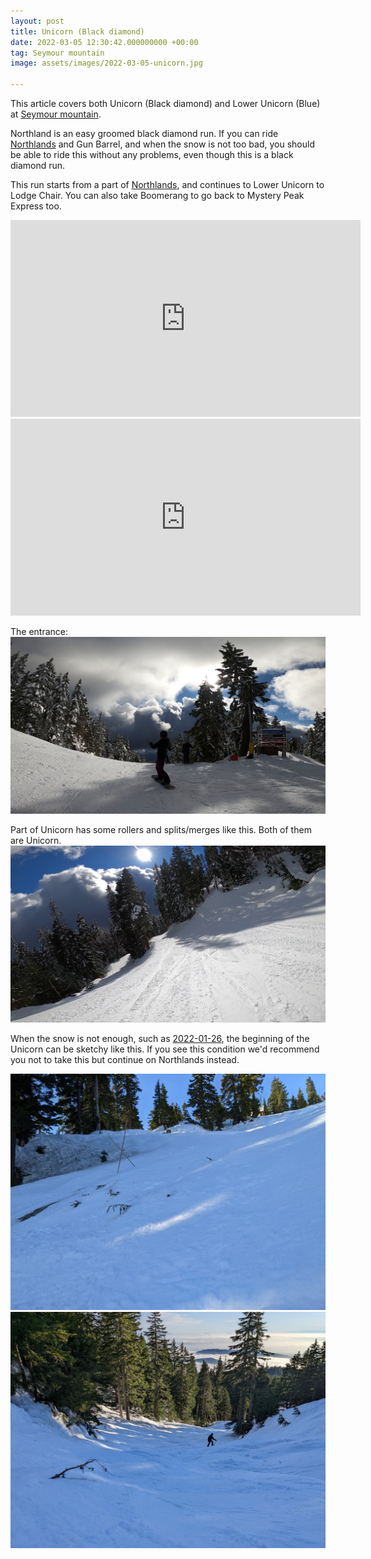 ```yaml
---
layout: post
title: Unicorn (Black diamond)
date: 2022-03-05 12:30:42.000000000 +00:00
tag: Seymour mountain
image: assets/images/2022-03-05-unicorn.jpg

---
```

This article covers both Unicorn (Black diamond) and Lower Unicorn (Blue) at [Seymour mountain](seymour-mountain/).

Northland is an easy groomed black diamond run. If you can ride [Northlands](/northlands/) and Gun Barrel, and when the snow is not too bad, you should be able to ride this without any problems, even though this is a black diamond run.

This run starts from a part of [Northlands](/northlands/), and continues to Lower Unicorn to Lodge Chair. You can also take Boomerang to go back to Mystery Peak Express too.

<iframe width="560" height="315" src="https://www.youtube.com/embed/9srcXMw5Fgw?start=68" title="YouTube video player" frameborder="0" allow="accelerometer; autoplay; clipboard-write; encrypted-media; gyroscope; picture-in-picture" allowfullscreen></iframe>

<iframe width="560" height="315" src="https://www.youtube.com/embed/Drj6q3ZE5PE?start=55" title="YouTube video player" frameborder="0" allow="accelerometer; autoplay; clipboard-write; encrypted-media; gyroscope; picture-in-picture" allowfullscreen></iframe>

The entrance:
![](/assets/images/2022-03-05-vlcsnap-2022-03-05-13h04m24s867.png)

Part of Unicorn has some rollers and splits/merges like this. Both of them are Unicorn.
![](/assets/images/2022-03-05-vlcsnap-2022-03-05-13h04m54s505.png)

When the snow is not enough, such as [2022-01-26](https://vancouversnowboarding.ca/2022-01-26-seymour-mountain-snow-report/), the beginning of the Unicorn can be sketchy like this. If you see this condition we'd recommend you not to take this but continue on Northlands instead.

![](/assets/images/2022-01-26-unicorn.jpg)
![](/assets/images/2022-01-26-unicorn2.jpg)
